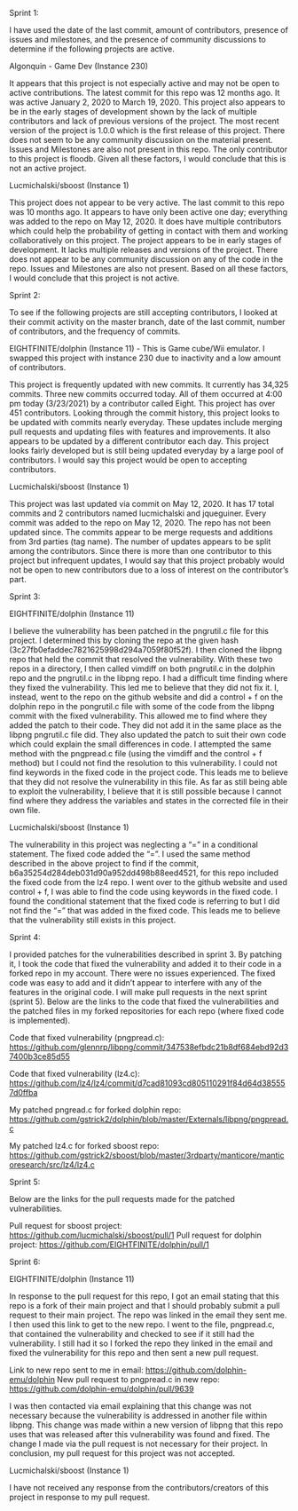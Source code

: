 Sprint 1:

I have used the date of the last commit, amount of contributors, presence of issues and milestones, and the presence of community discussions to determine if the following projects are active. 

Algonquin - Game Dev (Instance 230)

It appears that this project is not especially active and may not be open to active contributions. The latest commit for this repo was 12 months ago. It was active January 2, 2020 to March 19, 2020. This project also appears to be in the early stages of development shown by the lack of multiple contributors and lack of previous versions of the project. The most recent version of the project is 1.0.0 which is the first release of this project. There does not seem to be any community discussion on the material present. Issues and Milestones are also not present in this repo. The only contributor to this project is floodb. Given all these factors, I would conclude that this is not an active project.

Lucmichalski/sboost (Instance 1)

This project does not appear to be very active. The last commit to this repo was 10 months ago. It appears to have only been active one day; everything was added to the repo on May 12, 2020. It does have multiple contributors which could help the probability of getting in contact with them and working collaboratively on this project. The project appears to be in early stages of development. It lacks multiple releases and versions of the project. There does not appear to be any community discussion on any of the code in the repo. Issues and Milestones are also not present. Based on all these factors, I would conclude that this project is not active. 


Sprint 2:

To see if the following projects are still accepting contributors, I looked at their commit activity on the master branch, date of the last commit, number of contributors, and the frequency of commits.

EIGHTFINITE/dolphin (Instance 11) -  This is Game cube/Wii emulator. I swapped this project with instance 230 due to inactivity and a low amount of contributors.

This project is frequently updated with new commits. It currently has 34,325 commits. Three new commits occurred today. All of them occurred at 4:00 pm today (3/23/2021) by a contributor called Eight. This project has over 451 contributors. Looking through the commit history, this project looks to be updated with commits nearly everyday. These updates include merging pull requests and updating files with features and improvements. It also appears to be updated by a different contributor each day. This project looks fairly developed but is still being updated everyday by a large pool of contributors. I would say this project would be open to accepting contributors.  

Lucmichalski/sboost (Instance 1)

This project was last updated via commit on May 12, 2020. It has 17 total commits and 2 contributors named lucmichalski and jqueguiner. Every commit was added to the repo on May 12, 2020. The repo has not been updated since. The commits appear to be merge requests and additions from 3rd parties (tag name). The number of updates appears to be split among the contributors. Since there is more than one contributor to this project but infrequent updates, I would say that this project probably would not be open to new contributors due to a loss of interest on the contributor’s part.  


Sprint 3:


EIGHTFINITE/dolphin (Instance 11)

I believe the vulnerability has been patched in the pngrutil.c file for this project. I determined this by cloning the repo at the given hash (3c27fb0efaddec7821625998d294a7059f80f52f). I then cloned the libpng repo that held the commit that resolved the vulnerability. With these two repos in a directory, I then called vimdiff on both pngrutil.c in the dolphin repo and the pngrutil.c in the libpng repo. I had a difficult time finding where they fixed the vulnerability. This led me to believe that they did not fix it. I, instead, went to the repo on the github website and did a control + f on the dolphin repo in the pongrutil.c file with some of the code from the libpng commit with the fixed vulnerability. This allowed me to find where they added the patch to their code. They did not add it in the same place as the libpng pngrutil.c file did. They also updated the patch to suit their own code which could explain the small differences in code. I attempted the same method with the pngpread.c file (using the vimdiff and the control + f method) but I could not find the resolution to this vulnerability. I could not find keywords in the fixed code in the project code. This leads me to believe that they did not resolve the vulnerability in this file. As far as still being able to exploit the vulnerability, I believe that it is still possible because I cannot find where they address the variables and states in the corrected file in their own file.

Lucmichalski/sboost (Instance 1)

The vulnerability in this project was neglecting a “=” in a conditional statement. The fixed code added the “=”. I used the same method described in the above project to find if the commit, b6a35254d284deb031d90a952dd498b88eed4521, for this repo included the fixed code from the lz4 repo. I went over to the github website and used control + f, I was able to find the code using keywords in the fixed code. I found the conditional statement that the fixed code is referring to but I did not find the “=” that was added in the fixed code. This leads me to believe that the vulnerability still exists in this project. 


Sprint 4:

I provided patches for the vulnerabilities described in sprint 3. By patching it, I took the code that fixed the vulnerability and added it to their code in a forked repo in my account. There were no issues experienced. The fixed code was easy to add and it didn’t appear to interfere with any of the features in the original code. I will make pull requests in the next sprint (sprint 5). Below are the links to the code that fixed the vulnerabilities and the patched files in my forked repositories for each repo (where fixed code is implemented). 

Code that fixed vulnerability (pngpread.c): https://github.com/glennrp/libpng/commit/347538efbdc21b8df684ebd92d37400b3ce85d55 

Code that fixed vulnerability (lz4.c):
https://github.com/lz4/lz4/commit/d7cad81093cd805110291f84d64d385557d0ffba


My patched pngread.c for forked dolphin repo: https://github.com/gstrick2/dolphin/blob/master/Externals/libpng/pngpread.c 

My patched lz4.c for forked sboost repo:
https://github.com/gstrick2/sboost/blob/master/3rdparty/manticore/manticoresearch/src/lz4/lz4.c 


Sprint 5:

Below are the links for the pull requests made for the patched vulnerabilities.

Pull request for sboost project: https://github.com/lucmichalski/sboost/pull/1 
Pull request for dolphin project: https://github.com/EIGHTFINITE/dolphin/pull/1 


Sprint 6:

EIGHTFINITE/dolphin (Instance 11)

In response to the pull request for this repo, I got an email stating that this repo is a fork of their main project and that I should probably submit a pull request to their main project. The repo was linked in the email they sent me. I then used this link to get to the new repo. I went to the file, pngpread.c, that contained the vulnerability and checked to see if it still had the vulnerability. I still had it so I forked the repo they linked in the email and fixed the vulnerability for this repo and then sent a new pull request. 

Link to new repo sent to me in email: https://github.com/dolphin-emu/dolphin 
New pull request to pngpread.c in new repo: https://github.com/dolphin-emu/dolphin/pull/9639 

I was then contacted via email explaining that this change was not necessary because the vulnerability is addressed in another file within libpng. This change was made within a new version of libpng that this repo uses that was released after this vulnerability was found and fixed. The change I made via the pull request is not necessary for their project. In conclusion, my pull request for this project was not accepted.   

Lucmichalski/sboost (Instance 1)

I have not received any response from the contributors/creators of this project in response to my pull request.
